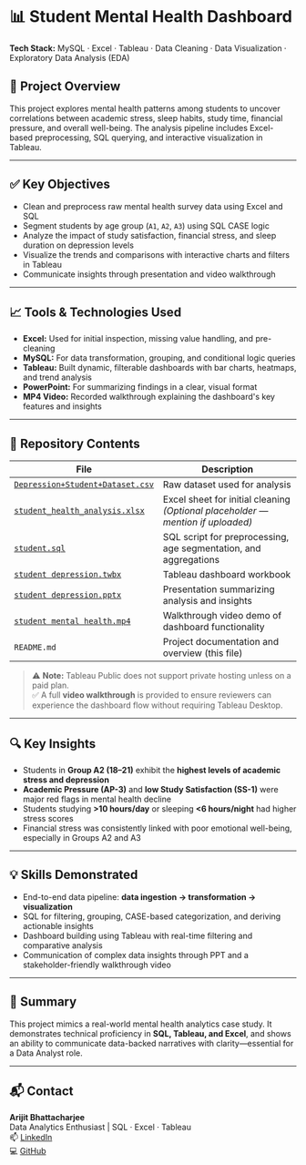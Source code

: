 # 📊 Student Mental Health Dashboard

**Tech Stack:** MySQL · Excel · Tableau · Data Cleaning · Data Visualization · Exploratory Data Analysis (EDA)

## 🧠 Project Overview

This project explores mental health patterns among students to uncover correlations between academic stress, sleep habits, study time, financial pressure, and overall well-being. The analysis pipeline includes Excel-based preprocessing, SQL querying, and interactive visualization in Tableau.

---

## ✅ Key Objectives

- Clean and preprocess raw mental health survey data using Excel and SQL
- Segment students by age group (`A1`, `A2`, `A3`) using SQL CASE logic
- Analyze the impact of study satisfaction, financial stress, and sleep duration on depression levels
- Visualize the trends and comparisons with interactive charts and filters in Tableau
- Communicate insights through presentation and video walkthrough

---

## 📈 Tools & Technologies Used

- **Excel:** Used for initial inspection, missing value handling, and pre-cleaning
- **MySQL:** For data transformation, grouping, and conditional logic queries
- **Tableau:** Built dynamic, filterable dashboards with bar charts, heatmaps, and trend analysis
- **PowerPoint:** For summarizing findings in a clear, visual format
- **MP4 Video:** Recorded walkthrough explaining the dashboard's key features and insights

---

## 📂 Repository Contents

| File | Description |
|------|-------------|
| [`Depression+Student+Dataset.csv`](./Depression+Student+Dataset%20(1).csv) | Raw dataset used for analysis |
| [`student_health_analysis.xlsx`](#) | Excel sheet for initial cleaning *(Optional placeholder — mention if uploaded)* |
| [`student.sql`](./student.sql) | SQL script for preprocessing, age segmentation, and aggregations |
| [`student depression.twbx`](./student%20depression.twbx) | Tableau dashboard workbook |
| [`student depression.pptx`](./student%20depression.pptx) | Presentation summarizing analysis and insights |
| [`student mental health.mp4`](./student%20mental%20health.mp4) | Walkthrough video demo of dashboard functionality |
| `README.md` | Project documentation and overview (this file) |

> ⚠️ **Note:** Tableau Public does not support private hosting unless on a paid plan.  
> ✅ A full **video walkthrough** is provided to ensure reviewers can experience the dashboard flow without requiring Tableau Desktop.

---

## 🔍 Key Insights

- Students in **Group A2 (18–21)** exhibit the **highest levels of academic stress and depression**
- **Academic Pressure (AP-3)** and **low Study Satisfaction (SS-1)** were major red flags in mental health decline
- Students studying **>10 hours/day** or sleeping **<6 hours/night** had higher stress scores
- Financial stress was consistently linked with poor emotional well-being, especially in Groups A2 and A3

---

## 💡 Skills Demonstrated

- End-to-end data pipeline: **data ingestion → transformation → visualization**
- SQL for filtering, grouping, CASE-based categorization, and deriving actionable insights
- Dashboard building using Tableau with real-time filtering and comparative analysis
- Communication of complex data insights through PPT and a stakeholder-friendly walkthrough video

---

## 🧾 Summary

This project mimics a real-world mental health analytics case study. It demonstrates technical proficiency in **SQL, Tableau, and Excel**, and shows an ability to communicate data-backed narratives with clarity—essential for a Data Analyst role.

---

## 📬 Contact

**Arijit Bhattacharjee**  
Data Analytics Enthusiast | SQL · Excel · Tableau  
📫 [LinkedIn](https://www.linkedin.com/in/arijit-bhattacharjee-5132b01a0)  
💻 [GitHub](https://github.com/wiskey067)

